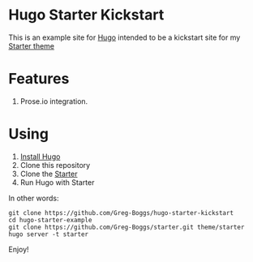 Hugo Starter Kickstart
======================

This is an example site for [Hugo](http://gohugo.io/) intended to be a kickstart site for my [Starter theme](https://github.com/Greg-Boggs/starter)

# Features

1. Prose.io integration.

# Using

1. [Install Hugo](http://gohugo.io/overview/installing/)
2. Clone this repository
3. Clone the [Starter](https://github.com/Greg-Boggs/starter)
4. Run Hugo with Starter

In other words:

    git clone https://github.com/Greg-Boggs/hugo-starter-kickstart
    cd hugo-starter-example
    git clone https://github.com/Greg-Boggs/starter.git theme/starter
    hugo server -t starter

Enjoy!
